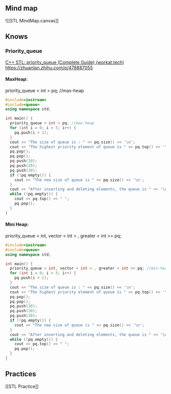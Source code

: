 ## Mind map
![[STL MindMap.canvas]]
## Knows
### Priority_queue
[C++ STL: priority_queue (Complete Guide) (workat.tech)](https://workat.tech/problem-solving/tutorial/cpp-stl-priority-queue-complete-guide-bnwvwagtxrws)
https://zhuanlan.zhihu.com/p/478887055

#### MaxHeap:
priority_queue < int > pq; //max-heap
```c++
#include<iostream>
#include<queue>
using namespace std;

int main() {
  priority_queue < int > pq; //max-heap
  for (int i = 0; i < 5; i++) {
    pq.push(i + 1);
  }
  cout << "The size of queue is : " << pq.size() << '\n';
  cout << "The highest priority element of queue is " << pq.top() << '\n';
  pq.pop();
  pq.pop();
  pq.push(10);
  pq.push(20);
  pq.push(30);
  if (!pq.empty()) {
    cout << "The new size of queue is " << pq.size() << '\n';
  }
  cout << "After inserting and deleting elements, the queue is " << '\n';
  while (!pq.empty()) {
    cout << pq.top() << " ";
    pq.pop();
  }
}
```
#### Mini Heap:
priority_queue < int, vector < int > , greater < int >> pq; 
```c++
#include<iostream>
#include<queue>
using namespace std;

int main() {
  priority_queue < int, vector < int > , greater < int >> pq; //min-heap
  for (int i = 0; i < 5; i++) {
    pq.push(i + 1);
  }
  cout << "The size of queue is : " << pq.size() << '\n';
  cout << "The highest priority element of queue is " << pq.top() << '\n';
  pq.pop();
  pq.pop();
  pq.push(10);
  pq.push(20);
  pq.push(30);
  if (!pq.empty()) {
    cout << "The new size of queue is " << pq.size() << '\n';
  }
  cout << "After inserting and deleting elements, the queue is " << '\n';
  while (!pq.empty()) {
    cout << pq.top() << " ";
    pq.pop();
  }
}
```


## Practices
[[STL Practice]]